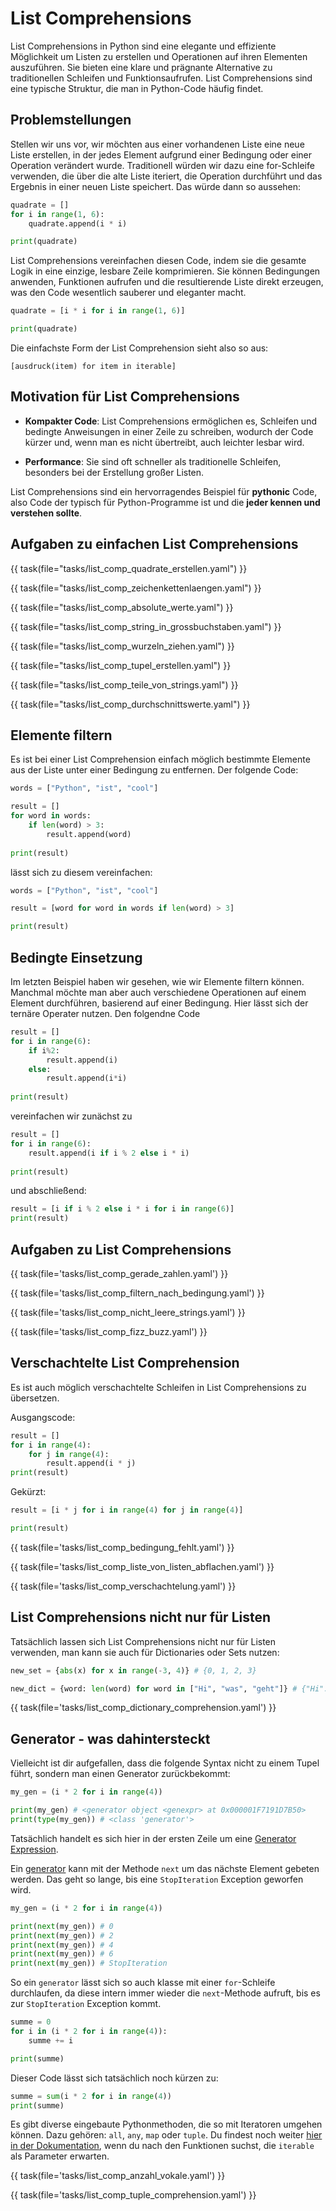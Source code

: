 # List Comprehensions

List Comprehensions in Python sind eine elegante und effiziente Möglichkeit um Listen zu erstellen und Operationen auf 
ihren Elementen auszuführen. Sie bieten eine klare und prägnante Alternative zu traditionellen Schleifen
und Funktionsaufrufen. List Comprehensions sind eine typische Struktur, die man in Python-Code häufig findet.

## Problemstellungen

Stellen wir uns vor, wir möchten aus einer vorhandenen Liste eine neue Liste erstellen, in der jedes Element aufgrund
einer Bedingung oder einer Operation verändert wurde. Traditionell würden wir dazu eine for-Schleife verwenden, die
über die alte Liste iteriert, die Operation durchführt und das Ergebnis in einer neuen Liste speichert. Das würde dann
so aussehen:

```python
quadrate = []
for i in range(1, 6):
    quadrate.append(i * i)

print(quadrate)
```


List Comprehensions vereinfachen diesen Code, indem sie die gesamte Logik in eine einzige, lesbare Zeile komprimieren. Sie
können Bedingungen anwenden, Funktionen aufrufen und die resultierende Liste direkt erzeugen, was den Code wesentlich
sauberer und eleganter macht.

```python
quadrate = [i * i for i in range(1, 6)]

print(quadrate)
```

Die einfachste Form der List Comprehension sieht also so aus:

`[ausdruck(item) for item in iterable]`


## Motivation für List Comprehensions

* **Kompakter Code**: List Comprehensions ermöglichen es, Schleifen und bedingte Anweisungen in einer Zeile zu 
schreiben, wodurch der Code kürzer und, wenn man es nicht übertreibt, auch leichter lesbar wird.

* **Performance**: Sie sind oft schneller als traditionelle Schleifen, besonders bei der Erstellung großer Listen.

List Comprehensions sind ein hervorragendes Beispiel für **pythonic** Code, also Code der typisch für Python-Programme
ist und die **jeder kennen und verstehen sollte**.

## Aufgaben zu einfachen List Comprehensions

{{ task(file="tasks/list_comp_quadrate_erstellen.yaml") }}

{{ task(file="tasks/list_comp_zeichenkettenlaengen.yaml") }}

{{ task(file="tasks/list_comp_absolute_werte.yaml") }}

{{ task(file="tasks/list_comp_string_in_grossbuchstaben.yaml") }}

{{ task(file="tasks/list_comp_wurzeln_ziehen.yaml") }}

{{ task(file="tasks/list_comp_tupel_erstellen.yaml") }}

{{ task(file="tasks/list_comp_teile_von_strings.yaml") }}

{{ task(file="tasks/list_comp_durchschnittswerte.yaml") }}

## Elemente filtern

Es ist bei einer List Comprehension einfach möglich bestimmte Elemente
aus der Liste unter einer Bedingung zu entfernen. Der folgende Code:

```python
words = ["Python", "ist", "cool"]

result = []
for word in words:
    if len(word) > 3:
        result.append(word)
        
print(result)
```


lässt sich zu diesem vereinfachen:


```python
words = ["Python", "ist", "cool"]

result = [word for word in words if len(word) > 3]

print(result)
```

## Bedingte Einsetzung

Im letzten Beispiel haben wir gesehen, wie wir Elemente filtern können.
Manchmal möchte man aber auch verschiedene Operationen auf einem
Element durchführen, basierend auf einer Bedingung. Hier lässt sich
der ternäre Operater nutzen. Den folgendne Code

```python
result = []
for i in range(6):
    if i%2:
        result.append(i)
    else:
        result.append(i*i)
        
print(result)
```


vereinfachen wir zunächst zu

```python
result = []
for i in range(6):
    result.append(i if i % 2 else i * i)
        
print(result)
```


und abschließend:


```python
result = [i if i % 2 else i * i for i in range(6)]
print(result)
```

## Aufgaben zu List Comprehensions

{{ task(file='tasks/list_comp_gerade_zahlen.yaml') }}

{{ task(file='tasks/list_comp_filtern_nach_bedingung.yaml') }}

{{ task(file='tasks/list_comp_nicht_leere_strings.yaml') }}

{{ task(file='tasks/list_comp_fizz_buzz.yaml') }}

## Verschachtelte List Comprehension

Es ist auch möglich verschachtelte Schleifen in List Comprehensions
zu übersetzen. 

Ausgangscode:

```python
result = []
for i in range(4):
    for j in range(4):
        result.append(i * j)
print(result)
```

Gekürzt:

```python
result = [i * j for i in range(4) for j in range(4)]

print(result)
```

{{ task(file='tasks/list_comp_bedingung_fehlt.yaml') }}

{{ task(file='tasks/list_comp_liste_von_listen_abflachen.yaml') }}

{{ task(file='tasks/list_comp_verschachtelung.yaml') }}


## List Comprehensions nicht nur für Listen

Tatsächlich lassen sich List Comprehensions nicht nur für Listen
verwenden, man kann sie auch für Dictionaries oder Sets nutzen:

```python
new_set = {abs(x) for x in range(-3, 4)} # {0, 1, 2, 3}

new_dict = {word: len(word) for word in ["Hi", "was", "geht"]} # {"Hi": 2, "was": 3, "geht": 4}
```

{{ task(file='tasks/list_comp_dictionary_comprehension.yaml') }}

## Generator - was dahintersteckt

Vielleicht ist dir aufgefallen, dass die folgende Syntax nicht
zu einem Tupel führt, sondern man einen Generator zurückbekommt:

```python
my_gen = (i * 2 for i in range(4))

print(my_gen) # <generator object <genexpr> at 0x000001F7191D7B50>
print(type(my_gen)) # <class 'generator'>
```

Tatsächlich handelt es sich hier in der ersten Zeile um eine 
[Generator Expression](https://docs.python.org/3/glossary.html#term-generator-expression).

Ein [generator](https://docs.python.org/3/glossary.html#term-generator)
kann mit der Methode `next` um das nächste Element gebeten werden.
Das geht so lange, bis eine `StopIteration` Exception geworfen wird.

```python
my_gen = (i * 2 for i in range(4))

print(next(my_gen)) # 0
print(next(my_gen)) # 2
print(next(my_gen)) # 4
print(next(my_gen)) # 6
print(next(my_gen)) # StopIteration
```

So ein `generator` lässt sich so auch klasse mit einer `for`-Schleife
durchlaufen, da diese intern immer wieder die `next`-Methode aufruft,
bis es zur `StopIteration` Exception kommt.

```python
summe = 0
for i in (i * 2 for i in range(4)):
    summe += i

print(summe)
```

Dieser Code lässt sich tatsächlich noch kürzen zu:

```python
summe = sum(i * 2 for i in range(4))
print(summe)
```

Es gibt diverse eingebaute Pythonmethoden, die so mit Iteratoren
umgehen können. Dazu gehören: `all`, `any`, `map` oder `tuple`. Du findest noch 
weiter [hier in der Dokumentation](https://docs.python.org/3/library/functions.html),
wenn du nach den Funktionen suchst, die `iterable`
als Parameter erwarten.

{{ task(file='tasks/list_comp_anzahl_vokale.yaml') }}

{{ task(file='tasks/list_comp_tuple_comprehension.yaml') }}

